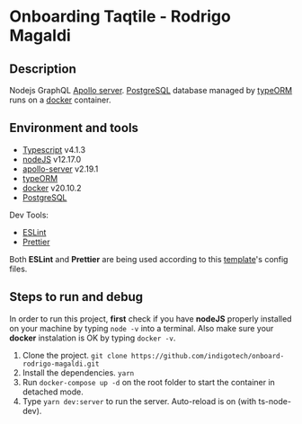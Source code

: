 # Onboarding Taqtile - Rodrigo Magaldi
## Description
Nodejs GraphQL [Apollo server](https://www.apollographql.com/docs/apollo-server/). [PostgreSQL](https://www.postgresql.org/about/) database managed by [typeORM](https://typeorm.io/#/) runs on a [docker](https://www.docker.com/) container.

## Environment and tools

- [Typescript](https://www.npmjs.com/package/typescript) v4.1.3
- [nodeJS](https://nodejs.org/en/) v12.17.0
- [apollo-server](https://www.apollographql.com/docs/apollo-server/) v2.19.1
- [typeORM](https://typeorm.io/#/)
- [docker](https://www.docker.com/) v20.10.2
- [PostgreSQL](https://www.postgresql.org/about/)

Dev Tools:

- [ESLint](https://www.npmjs.com/package/eslint)
- [Prettier](https://www.npmjs.com/package/prettier)

Both **ESLint** and **Prettier** are being used according to this [template](https://github.com/indigotech/template-node)'s config files.


## Steps to run and debug

In order to run this project, **first** check if you have **nodeJS** properly installed on your machine by typing `node -v` into a terminal. Also make sure your **docker** instalation is OK by typing `docker -v`.

1. Clone the project. `git clone https://github.com/indigotech/onboard-rodrigo-magaldi.git`
2. Install the dependencies. `yarn`
3. Run `docker-compose up -d` on the root folder to start the container in detached mode.
4. Type `yarn dev:server` to run the server. Auto-reload is on (with ts-node-dev).
